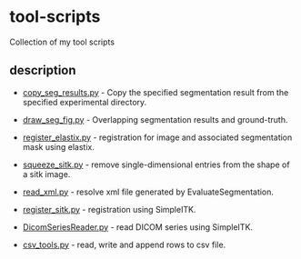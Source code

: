 # tool-scripts
Collection of my tool scripts

## description
- [copy_seg_results.py](https://github.com/kernel1994/tool-scripts/blob/master/copy_seg_results.py)
\- Copy the specified segmentation result from the specified experimental directory.

- [draw_seg_fig.py](https://github.com/kernel1994/tool-scripts/blob/master/draw_seg_fig.py)
\- Overlapping segmentation results and ground-truth.

- [register_elastix.py](https://github.com/kernel1994/tool-scripts/blob/master/register_elastix.py)
\- registration for image and associated segmentation mask using elastix.

- [squeeze_sitk.py](https://github.com/kernel1994/tool-scripts/blob/master/squeeze_sitk.py)
\- remove single-dimensional entries from the shape of a sitk image.

- [read_xml.py](https://github.com/kernel1994/tool-scripts/blob/master/read_xml.py)
\- resolve xml file generated by EvaluateSegmentation.

- [register_sitk.py](https://github.com/kernel1994/tool-scripts/blob/master/register_sitk.py)
\- registration using SimpleITK.

- [DicomSeriesReader.py](https://github.com/kernel1994/tool-scripts/blob/master/DicomSeriesReader.py)
\- read DICOM series using SimpleITK.

- [csv_tools.py](https://github.com/kernel1994/tool-scripts/blob/master/csv_tools.py)
\- read, write and append rows to csv file.
